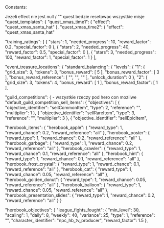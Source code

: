 Constants:

Jezeli effect nie jest null / "" quest bedzie resetowac wszystkie misje
"quest_templates": {
    "quest_xmas_time1": {
      "effect": "quest_xmas_santa_hat"
    },
    "quest_xmas_time2": {
      "effect": "quest_xmas_santa_hat"


"training_ratings": [
    {
      "stars": 1,
      "needed_progress": 10,
      "reward_factor": 0.2,
      "special_factor": 0
    },
    {
      "stars": 2,
      "needed_progress": 40,
      "reward_factor": 0.5,
      "special_factor": 0
    },
    {
      "stars": 3,
      "needed_progress": 100,
      "reward_factor": 1,
      "special_factor": 1
    }
  ],

"event_treasure_locations": {
    "standard_balancing": {
      "levels": {
        "1": {
          "grid_size": 3,
          "tokens": 3,
          "bonus_reward": [
            5
          ],
          "bonus_reward_factor": [
            3
          ],
          "bonus_reward_reference": [
            "",
            "",
            ""
          ],
          "unlock_duration": 0
        },
        "2": {
          "grid_size": 3,
          "tokens": 4,
          "bonus_reward": [
            1
          ],
          "bonus_reward_factor": [
            1
          ],

"guild_competitions": { - wszystkie rzeczy pod hero con mozliwe
    "default_guild_competition_sell_items": {
      "objectives": [
        {
          "objective_identifier": "sellCommonItem",
          "type": 2,
          "reference": "",
          "multiplier": 1
        },
        {
          "objective_identifier": "sellRareItem",
          "type": 3,
          "reference": "",
          "multiplier": 3
        },
        {
          "objective_identifier": "sellEpicItem",


"herobook_items": {
    "herobook_apple": {
      "reward_type": 1,
      "reward_chance": 0.2,
      "reward_reference": "all"
    },
    "herobook_poster": {
      "reward_type": 1,
      "reward_chance": 0.2,
      "reward_reference": "all"
    },
    "herobook_garbage": {
      "reward_type": 1,
      "reward_chance": 0.2,
      "reward_reference": "all"
    },
    "herobook_crawler": {
      "reward_type": 1,
      "reward_chance": 0.1,
      "reward_reference": "all"
    },
    "herobook_hint": {
      "reward_type": 1,
      "reward_chance": 0.1,
      "reward_reference": "all"
    },
    "herobook_frost_crystal": {
      "reward_type": 1,
      "reward_chance": 0.1,
      "reward_reference": "all"
    },
    "herobook_cat": {
      "reward_type": 1,
      "reward_chance": 0.05,
      "reward_reference": "all"
    },
    "herobook_golden_donut": {
      "reward_type": 1,
      "reward_chance": 0.05,
      "reward_reference": "all"
    },
    "herobook_balloon": {
      "reward_type": 1,
      "reward_chance": 0.05,
      "reward_reference": "all"
    },
    "herobook_presentation_slides": {
      "reward_type": 1,
      "reward_chance": 0.2,
      "reward_reference": "all"
    }
  }



"herobook_objectives": {
    "league_fights_fought": {
      "min_level": 30,
      "scaling": 1,
      "daily": 8,
      "weekly": 40,
      "variance": 25,
      "type": 1,
      "reference": "",
      "character_identifier": "npc_hb_tv_producer",
      "reward_factor": 1.5
    },

